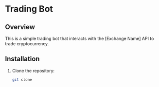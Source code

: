 # Trading Bot

## Overview
This is a simple trading bot that interacts with the [Exchange Name] API to trade cryptocurrency.

## Installation

1. Clone the repository:
   ```bash
   git clone